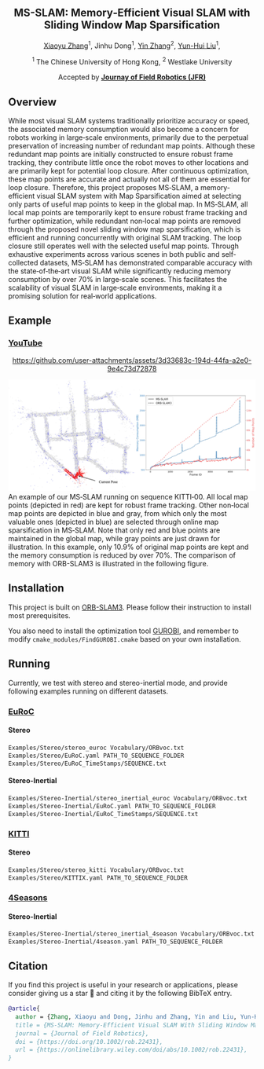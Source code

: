 <div align="center">
<h2>MS-SLAM: Memory‐Efficient Visual SLAM with Sliding Window
Map Sparsification</h2>

[Xiaoyu Zhang](https://fishmarch.github.io/)<sup>1</sup>,
Jinhu Dong<sup>1</sup>,
[Yin Zhang](https://scholar.google.com/citations?user=BwX1pDAAAAAJ)<sup>2</sup>,
[Yun-Hui Liu](https://www4.mae.cuhk.edu.hk/peoples/liu-yun-hui/)<sup>1</sup>,

<sup>1</sup> The Chinese University of Hong Kong,
<sup>2</sup> Westlake University

Accepted by **[Journay of Field Robotics (JFR)](https://onlinelibrary.wiley.com/doi/10.1002/rob.22431)**
</div>

## Overview
While most visual SLAM systems traditionally prioritize accuracy or speed, 
the associated memory consumption would also become a concern for robots working in large‐scale environments, 
primarily due to the perpetual preservation of increasing number of redundant map points. 
Although these redundant map points are initially constructed to ensure robust frame tracking, 
they contribute little once the robot moves to other locations and are primarily kept for potential loop closure. 
After continuous optimization, these map points are accurate and actually not all of them are essential for loop closure. 
Therefore, this project proposes MS‐SLAM, a memory‐efficient visual SLAM system with Map Sparsification aimed at selecting only parts of useful map points to keep in the global map. 
In MS‐SLAM, all local map points are temporarily kept to ensure robust frame tracking and further optimization, 
while redundant non‐local map points are removed through the proposed novel sliding window map sparsification, 
which is efficient and running concurrently with original SLAM tracking. 
The loop closure still operates well with the selected useful map points.
Through exhaustive experiments across various scenes in both public and self‐collected datasets, 
MS‐SLAM has demonstrated comparable accuracy with the state‐of‐the‐art visual SLAM while significantly reducing memory consumption by over 70% in large‐scale scenes. 
This facilitates the scalability of visual SLAM in large‐scale environments, making it a promising solution for real‐world applications.


## Example
### [YouTube](https://www.youtube.com/watch?v=dKe99UQfttQ)
<div align="center">

https://github.com/user-attachments/assets/3d33683c-194d-44fa-a2e0-9e4c73d72878

</div>

<div  align="center"> 
<img src="figs/1.jpg">
</div>
An example of our MS‐SLAM running on sequence KITTI‐00. 
All local map points (depicted in red) are kept for robust frame tracking.
Other non‐local map points are depicted in blue and gray, from which only the most valuable ones (depicted in blue) are selected through online
map sparsification in MS‐SLAM. 
Note that only red and blue points are maintained in the global map, while gray points are just drawn for illustration.
In this example, only 10.9% of original map points are kept and the memory consumption is reduced by over 70%.
The comparison of memory with ORB-SLAM3 is illustrated in the following figure.



## Installation
This project is built on [ORB-SLAM3](https://github.com/UZ-SLAMLab/ORB_SLAM3). 
Please follow their instruction to install most prerequisites.

You also need to install the optimization tool [GUROBI](https://www.gurobi.com), and remember to modify ``cmake_modules/FindGUROBI.cmake`` based on your own installation. 

## Running
Currently, we test with stereo and stereo-inertial mode, and provide following examples running on different datasets.

### [EuRoC](https://projects.asl.ethz.ch/datasets/doku.php?id=kmavvisualinertialdatasets)
#### Stereo
```
Examples/Stereo/stereo_euroc Vocabulary/ORBvoc.txt Examples/Stereo/EuRoC.yaml PATH_TO_SEQUENCE_FOLDER Examples/Stereo/EuRoC_TimeStamps/SEQUENCE.txt
```
#### Stereo-Inertial
```
Examples/Stereo-Inertial/stereo_inertial_euroc Vocabulary/ORBvoc.txt Examples/Stereo-Inertial/EuRoC.yaml PATH_TO_SEQUENCE_FOLDER Examples/Stereo-Inertial/EuRoC_TimeStamps/SEQUENCE.txt
```

### [KITTI](https://www.cvlibs.net/datasets/kitti/eval_odometry.php)
#### Stereo
```
Examples/Stereo/stereo_kitti Vocabulary/ORBvoc.txt Examples/Stereo/KITTIX.yaml PATH_TO_SEQUENCE_FOLDER
```

### [4Seasons](https://www.4seasons-dataset.com)
#### Stereo-Inertial
```
Examples/Stereo-Inertial/stereo_inertial_4season Vocabulary/ORBvoc.txt Examples/Stereo-Inertial/4season.yaml PATH_TO_SEQUENCE_FOLDER
```

## Citation
If you find this project is useful in your research or applications, 
please consider giving us a star 🌟 and citing it by the following BibTeX entry.
```bibtex
@article{
  author = {Zhang, Xiaoyu and Dong, Jinhu and Zhang, Yin and Liu, Yun-Hui},
  title = {MS-SLAM: Memory-Efficient Visual SLAM With Sliding Window Map Sparsification},
  journal = {Journal of Field Robotics},
  doi = {https://doi.org/10.1002/rob.22431},
  url = {https://onlinelibrary.wiley.com/doi/abs/10.1002/rob.22431},
}
```






